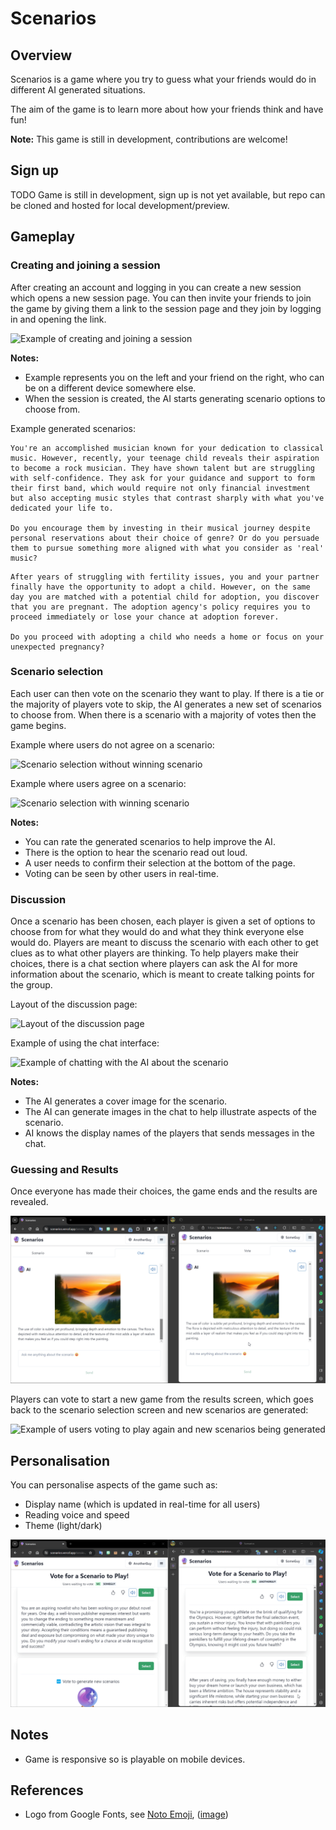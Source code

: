 # Scenarios

## Overview

Scenarios is a game where you try to guess what your friends would do in different AI generated situations.

The aim of the game is to learn more about how your friends think and have fun!

**Note:** This game is still in development, contributions are welcome!

## Sign up

TODO Game is still in development, sign up is not yet available, but repo can be cloned and hosted for local development/preview.

## Gameplay

### Creating and joining a session

After creating an account and logging in you can create a new session which opens a new session page. You can then invite your friends to join the game by giving them a link to the session page and they join by logging in and opening the link.

![Example of creating and joining a session](readme-media/scenarios-create-session.gif)

**Notes:**

- Example represents you on the left and your friend on the right, who can be on a different device somewhere else.
- When the session is created, the AI starts generating scenario options to choose from.

Example generated scenarios:

```text
You're an accomplished musician known for your dedication to classical music. However, recently, your teenage child reveals their aspiration to become a rock musician. They have shown talent but are struggling with self-confidence. They ask for your guidance and support to form their first band, which would require not only financial investment but also accepting music styles that contrast sharply with what you've dedicated your life to.

Do you encourage them by investing in their musical journey despite personal reservations about their choice of genre? Or do you persuade them to pursue something more aligned with what you consider as 'real' music?
```

```text
After years of struggling with fertility issues, you and your partner finally have the opportunity to adopt a child. However, on the same day you are matched with a potential child for adoption, you discover that you are pregnant. The adoption agency's policy requires you to proceed immediately or lose your chance at adoption forever.

Do you proceed with adopting a child who needs a home or focus on your unexpected pregnancy?
```

### Scenario selection

Each user can then vote on the scenario they want to play. If there is a tie or the majority of players vote to skip, the AI generates a new set of scenarios to choose from. When there is a scenario with a majority of votes then the game begins.

Example where users do not agree on a scenario:

![Scenario selection without winning scenario](readme-media/scenarios-selection-without-majority.gif)

Example where users agree on a scenario:

![Scenario selection with winning scenario](readme-media/scenarios-selection-with-majority.gif)

**Notes:**

- You can rate the generated scenarios to help improve the AI.
- There is the option to hear the scenario read out loud.
- A user needs to confirm their selection at the bottom of the page.
- Voting can be seen by other users in real-time.

### Discussion

Once a scenario has been chosen, each player is given a set of options to choose from for what they would do and what they think everyone else would do. Players are meant to discuss the scenario with each other to get clues as to what other players are thinking. To help players make their choices, there is a chat section where players can ask the AI for more information about the scenario, which is meant to create talking points for the group.

Layout of the discussion page:

![Layout of the discussion page](readme-media/scenarios-discussion-layout.gif)

Example of using the chat interface:

![Example of chatting with the AI about the scenario](readme-media/scenarios-chat.gif)

**Notes:**

- The AI generates a cover image for the scenario.
- The AI can generate images in the chat to help illustrate aspects of the scenario.
- AI knows the display names of the players that sends messages in the chat.

### Guessing and Results

Once everyone has made their choices, the game ends and the results are revealed.

![Example of all users making their guessing which ends the game and shows the results](readme-media/scenarios-guessing.gif)

Players can vote to start a new game from the results screen, which goes back to the scenario selection screen and new scenarios are generated:

![Example of users voting to play again and new scenarios being generated](readme-media/scenarios-re-start.gif)

## Personalisation

You can personalise aspects of the game such as:

- Display name (which is updated in real-time for all users)
- Reading voice and speed
- Theme (light/dark)

![Example of personalising the game interface](readme-media/scenarios-user-updates.gif)

## Notes

- Game is responsive so is playable on mobile devices.

## References

- Logo from Google Fonts, see [Noto Emoji](https://github.com/googlefonts/noto-emoji), ([image](https://github.com/googlefonts/noto-emoji/blob/934a5706f1f3dd2605c4d9b5d9162fd7f89d8702/svg/emoji_u1f52e.svg?plain=1))
